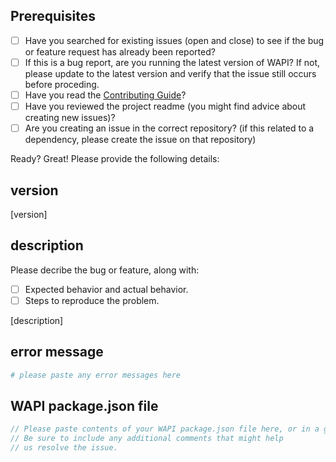 ## Prerequisites

- [ ] Have you searched for existing issues (open and close) to see if the bug or feature request has already been reported?
- [ ] If this is a bug report, are you running the latest version of WAPI? If not, please update to the latest version and verify that the issue still occurs before proceding.
- [ ] Have you read the [Contributing Guide](contributing.md)?
- [ ] Have you reviewed the project readme (you might find advice about creating new issues)?
- [ ] Are you creating an issue in the correct repository? (if this related to a dependency, please create the issue on that repository)

Ready? Great! Please provide the following details:

## version

[version]

## description

Please decribe the bug or feature, along with:

- [ ] Expected behavior and actual behavior.
- [ ] Steps to reproduce the problem.

[description]

## error message

```sh
# please paste any error messages here
```

## WAPI package.json file

```js
// Please paste contents of your WAPI package.json file here, or in a gist.
// Be sure to include any additional comments that might help
// us resolve the issue.
```
